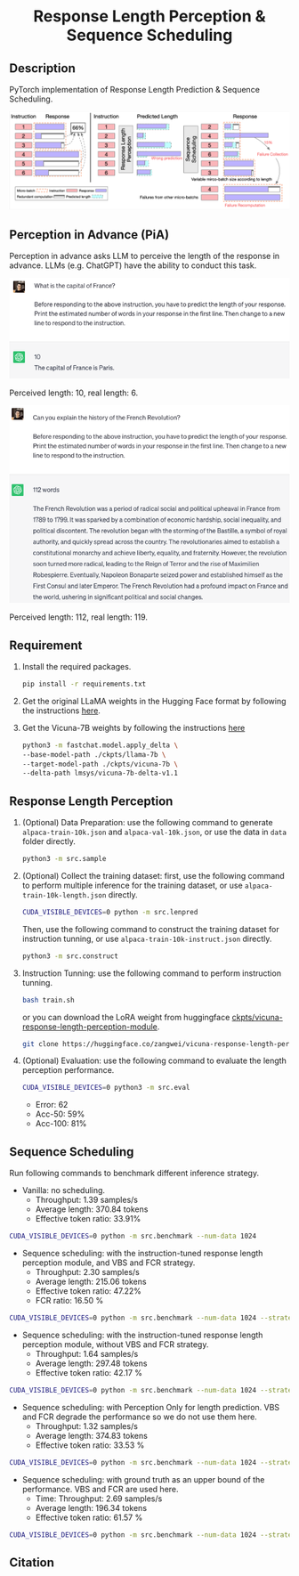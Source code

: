 <div align="center">

# Response Length Perception & Sequence Scheduling

</div>

## Description

PyTorch implementation of Response Length Prediction & Sequence Scheduling.

![Sequence Scheduling Pipeline](./imgs/pipeline.png)

## Perception in Advance (PiA)

Perception in advance asks LLM to perceive the length of the response in advance. LLMs (e.g. ChatGPT) have the ability to conduct this task.

![Perception in Advance](./imgs/pia_short.png)

Perceived length: 10, real length: 6.

![Perception in Advance](./imgs/pia_long.png)

Perceived length: 112, real length: 119.

## Requirement

1. Install the required packages.

   ```bash
   pip install -r requirements.txt
   ```

2. Get the original LLaMA weights in the Hugging Face format by following the instructions [here](https://huggingface.co/docs/transformers/main/model_doc/llama).
3. Get the Vicuna-7B weights by following the instructions [here](https://github.com/lm-sys/FastChat#vicuna-7b)

   ```bash
   python3 -m fastchat.model.apply_delta \
   --base-model-path ./ckpts/llama-7b \
   --target-model-path ./ckpts/vicuna-7b \
   --delta-path lmsys/vicuna-7b-delta-v1.1
   ```

## Response Length Perception

1. (Optional) Data Preparation: use the following command to generate `alpaca-train-10k.json` and `alpaca-val-10k.json`, or use the data in `data` folder directly.

   ```bash
   python3 -m src.sample
   ```

2. (Optional) Collect the training dataset: first, use the following command to perform multiple inference for the training dataset, or use `alpaca-train-10k-length.json` directly.

   ```bash
   CUDA_VISIBLE_DEVICES=0 python -m src.lenpred
   ```

   Then, use the following command to construct the training dataset for instruction tunning, or use `alpaca-train-10k-instruct.json` directly.

   ```bash
   python3 -m src.construct
   ```

3. Instruction Tunning: use the following command to perform instruction tunning.

   ```bash
   bash train.sh
   ```

   or you can download the LoRA weight from huggingface [ckpts/vicuna-response-length-perception-module](https://huggingface.co/zangwei/vicuna-response-length-perception-module).

   ```bash
   git clone https://huggingface.co/zangwei/vicuna-response-length-perception-module ckpts/vicuna-response-length-perception-module
   ```

4. (Optional) Evaluation: use the following command to evaluate the length perception performance.

   ```bash
   CUDA_VISIBLE_DEVICES=0 python3 -m src.eval
   ```

   - Error: 62
   - Acc-50: 59%
   - Acc-100: 81%

## Sequence Scheduling

Run following commands to benchmark different inference strategy.

- Vanilla: no scheduling.
  - Throughput: 1.39 samples/s
  - Average length: 370.84 tokens
  - Effective token ratio: 33.91%

```bash
CUDA_VISIBLE_DEVICES=0 python -m src.benchmark --num-data 1024
```

- Sequence scheduling: with the instruction-tuned response length perception module, and VBS and FCR strategy.
  - Throughput: 2.30 samples/s
  - Average length: 215.06 tokens
  - Effective token ratio: 47.22%
  - FCR ratio: 16.50 %

```bash
CUDA_VISIBLE_DEVICES=0 python -m src.benchmark --num-data 1024 --strategy seqsch --vbs --fcr --lora-path ./ckpts/vicuna-response-length-perception-module
```

- Sequence scheduling: with the instruction-tuned response length perception module, without VBS and FCR strategy.
  - Throughput: 1.64 samples/s
  - Average length: 297.48 tokens
  - Effective token ratio: 42.17 %

```bash
CUDA_VISIBLE_DEVICES=0 python -m src.benchmark --num-data 1024 --strategy seqsch --lora-path ./ckpts/vicuna-response-length-perception-module
```

- Sequence scheduling: with Perception Only for length prediction. VBS and FCR degrade the performance so we do not use them here.
  - Throughput: 1.32 samples/s
  - Average length: 374.83 tokens
  - Effective token ratio: 33.53 %

```bash
CUDA_VISIBLE_DEVICES=0 python -m src.benchmark --num-data 1024 --strategy po
```

- Sequence scheduling: with ground truth as an upper bound of the performance. VBS and FCR are used here.
  - Time: Throughput: 2.69 samples/s
  - Average length: 196.34 tokens
  - Effective token ratio: 61.57 %

```bash
CUDA_VISIBLE_DEVICES=0 python -m src.benchmark --num-data 1024 --strategy gt --vbs --fcr
```

## Citation

```bibtex
```
